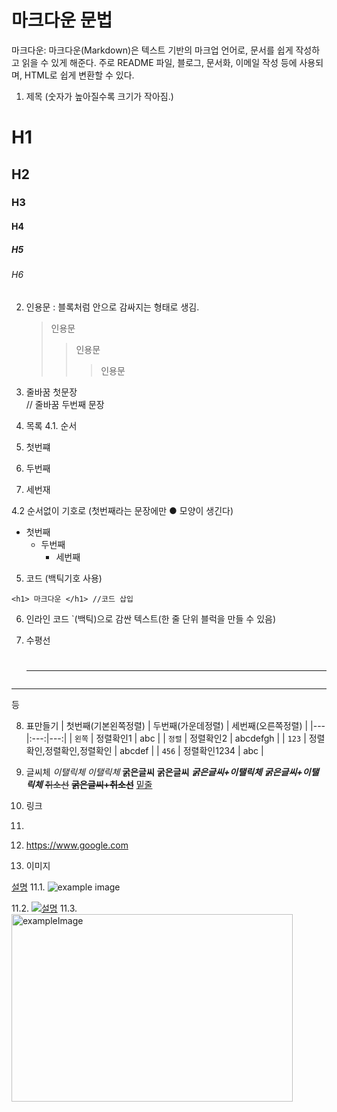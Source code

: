 # 마크다운 문법

마크다운: 마크다운(Markdown)은 텍스트 기반의 마크업 언어로, 문서를 쉽게 작성하고 읽을 수 있게 해준다.
주로 README 파일, 블로그, 문서화, 이메일 작성 등에 사용되며, HTML로 쉽게 변환할 수 있다.

1. 제목 (숫자가 높아질수록 크기가 작아짐.)

# H1

## H2

### H3

#### H4

##### H5

###### H6

2. 인용문 : 블록처럼 안으로 감싸지는 형태로 생김.

   > 인용문
   >
   > > 인용문
   > >
   > > > 인용문

3. 줄바꿈
   첫문장
   <br> // 줄바꿈
   두번째 문장

4. 목록
   4.1. 순서
5. 첫번쨰
6. 두번째
7. 세번재

4.2 순서없이 기호로 (첫번째라는 문장에만 ● 모양이 생긴다)

- 첫번째
  - 두번째
    - 세번째

5. 코드 (백틱기호 사용)

```
<h1> 마크다운 </h1> //코드 삽입

```

6. 인라인 코드
   `(백틱)으로 감싼 텍스트(한 줄 단위 블럭을 만들 수 있음)

7. 수평선
   # <hr/>

---

등

8. 표만들기
   | 첫번째(기본왼쪽정렬) | 두번째(가운데정렬) | 세번째(오른쪽정렬) |
   |---|:---:|---:|
   | `왼쪽` | 정렬확인1 | abc |
   | `정렬` | 정렬확인2 | abcdefgh |
   | `123` | 정렬확인,정렬확인,정렬확인 | abcdef |
   | `456` | 정렬확인1234 | abc |

9. 글씨체
   _이탤릭체_
   _이탤릭체_
   **굵은글씨**
   **굵은글씨**
   **_굵은글씨+이탤릭체_**
   **_굵은글씨+이탤릭체_**
   ~~취소선~~
   **~~굵은글씨+취소선~~**
   <u>밑줄</u>

10. 링크
11. [이름지정]: https://www.google.com "Go google"
12. <https://www.google.com>

13. 이미지

[설명](이미지링크)
11.1. ![example image](https://images.unsplash.com/photo-1659340298031-f3e6824f6679?ixlib=rb-1.2.1&ixid=MnwxMjA3fDB8MHxwaG90by1wYWdlfHx8fGVufDB8fHx8&auto=format&fit=crop&w=1170&q=80)

11.2. [![설명](이미지링크)](https://예시.com "링크 설명")
11.3. <img src="이미지 주소" width="450px" height="300px" title="px(픽셀) 고정크기 설정" alt="exampleImage"></img>
